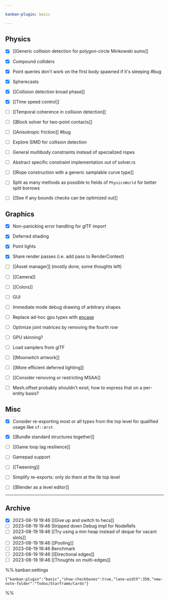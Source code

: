 ```yaml
---

kanban-plugin: basic

---
```


## Physics

- [x] [[Generic collision detection for polygon-circle Minkowski sums]]
- [x] Compound colliders
- [x] Point queries don't work on the first body spawned if it's sleeping #bug
- [x] Spherecasts
- [x] [[Collision detection broad phase]]
- [x] [[Time speed control]]
- [ ] [[Temporal coherence in collision detection]]
- [ ] [[Block solver for two-point contacts]]
- [ ] [[Anisotropic friction]] #bug
- [ ] Explore SIMD for collision detection
- [ ] General multibody constraints instead of specialized ropes
- [ ] Abstract specific constraint implementation out of solver.rs
- [ ] [[Rope construction with a generic  samplable curve  type]]
- [ ] Split as many methods as possible to fields of `PhysicsWorld` for better split borrows
- [ ] [[See if any bounds checks can be optimized out]]


## Graphics

- [x] Non-panicking error handling for glTF import
- [x] Deferred shading
- [x] Point lights
- [x] Share render passes (i.e. add pass to RenderContext)
- [ ] [[Asset manager]] (mostly done, some thoughts left)
- [ ] [[Camera]]
- [ ] [[Colors]]
- [ ] GUI
- [ ] Immediate mode debug drawing of arbitrary shapes
- [ ] Replace ad-hoc gpu types with [encase](https://docs.rs/encase)
- [ ] Optimize joint matrices by removing the fourth row
- [ ] GPU skinning?
- [ ] Load samplers from glTF
- [ ] [[Moonwitch artwork]]
- [ ] [[More efficient deferred lighting]]
- [ ] [[Consider removing or restricting MSAA]]
- [ ] Mesh.offset probably shouldn't exist; how to express that on a per-entity basis?


## Misc

- [x] Consider re-exporting most or all types from the top level for qualified usage like `sf::Arst`
- [x] [[Bundle standard structures together]]
- [ ] [[Game loop lag resilience]]
- [ ] Gamepad support
- [ ] [[Tweening]]
- [ ] Simplify re-exports: only do them at the lib top level
- [ ] [[Blender as a level editor]]


***

## Archive

- [x] 2023-08-19 19:46 [[Give up and switch to hecs]]
- [ ] 2023-08-19 19:46 Stripped down Debug impl for NodeRefs
- [ ] 2023-08-19 19:46 [[Try using a min heap instead of deque for vacant slots]]
- [ ] 2023-08-19 19:46 [[Pooling]]
- [ ] 2023-08-19 19:46 Benchmark
- [ ] 2023-08-19 19:46 [[Directional edges]]
- [ ] 2023-08-19 19:46 [[Thoughts on multi-edges]]

%% kanban:settings
```
{"kanban-plugin":"basic","show-checkboxes":true,"lane-width":350,"new-note-folder":"Todos/Starframe/Cards"}
```
%%